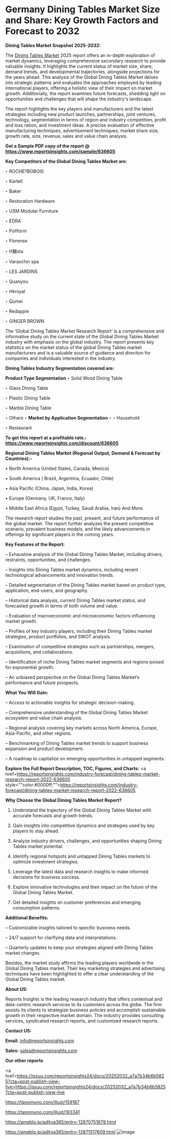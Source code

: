 # Germany Dining Tables Market Size and Share: Key Growth Factors and Forecast to 2032

<strong>Dining Tables Market Snapshot 2025-2032:</strong>

The <a href=https://www.reportsinsights.com/sample/636605>Dining Tables Market</a> 2025 report offers an in-depth exploration of market dynamics, leveraging comprehensive secondary research to provide valuable insights. It highlights the current status of market size, share, demand trends, and developmental trajectories, alongside projections for the years ahead. This analysis of the Global Dining Tables Market delves into strategic patterns and evaluates the approaches employed by leading international players, offering a holistic view of their impact on market growth. Additionally, the report examines future forecasts, shedding light on opportunities and challenges that will shape the industry's landscape.

The report highlights the key players and manufacturers and the latest strategies including new product launches, partnerships, joint ventures, technology, segmentation in terms of region and industry competition, profit and loss ration, and investment ideas. A precise evaluation of effective manufacturing techniques, advertisement techniques, market share size, growth rate, size, revenue, sales and value chain analysis.

<strong>Get a Sample PDF copy of the report @ <a href=https://www.reportsinsights.com/sample/636605 style=color:#0000ff;>https://www.reportsinsights.com/sample/636605</a></strong>

<strong>Key Competitors of the Global Dining Tables Market are:</strong>

‣ ROCHE?BOBOIS

‣ Kartell

‣ Baker

‣ Restoration Hardware

‣ USM Modular Furniture

‣ EDRA

‣ Poliform

‣ Florense

‣ H黮sta

‣ Varaschin spa

‣ LES JARDINS

‣ Quanyou

‣ Hkroyal

‣ Qumei

‣ Redapple

‣ GINGER BROWN

The ‘Global Dining Tables Market Research Report’ is a comprehensive and informative study on the current state of the Global Dining Tables Market industry with emphasis on the global industry. The report presents key statistics on the market status of the global Dining Tables market manufacturers and is a valuable source of guidance and direction for companies and individuals interested in the industry.

<strong>Dining Tables Industry Segmentation covered are:</strong>

<strong>Product Type Segmentation</strong>
‣
Solid Wood Dining Table

‣ Glass Dining Table

‣ Plastic Dining Table

‣ Marble Dining Table

‣ Others
‣ 
<strong>Market by Application Segmentation</strong>
‣
‣  Household

‣ Restaurant

<strong>To get this report at a profitable rate.: <a href=https://www.reportsinsights.com/discount/636605 style=color:#0000ff;>https://www.reportsinsights.com/discount/636605</a></strong>

<strong>Regional Dining Tables Market (Regional Output, Demand &amp; Forecast by Countries):-</strong>

• North America (United States, Canada, Mexico)

• South America ( Brazil, Argentina, Ecuador, Chile)

• Asia Pacific (China, Japan, India, Korea)

• Europe (Germany, UK, France, Italy)

• Middle East Africa (Egypt, Turkey, Saudi Arabia, Iran) And More.

The research report studies the past, present, and future performance of the global market. The report further analyzes the present competitive scenario, prevalent business models, and the likely advancements in offerings by significant players in the coming years.

<strong>Key Features of the Report:</strong>

– Exhaustive analysis of the Global Dining Tables Market, including drivers, restraints, opportunities, and challenges.

– Insights into Dining Tables market dynamics, including recent technological advancements and innovation trends.

– Detailed segmentation of the Dining Tables market based on product type, application, end-users, and geography.

– Historical data analysis, current Dining Tables market status, and forecasted growth in terms of both volume and value.

– Evaluation of macroeconomic and microeconomic factors influencing market growth.

– Profiles of key industry players, including their Dining Tables market strategies, product portfolios, and SWOT analysis.

– Examination of competitive strategies such as partnerships, mergers, acquisitions, and collaborations.

– Identification of niche Dining Tables market segments and regions poised for exponential growth.

– An unbiased perspective on the Global Dining Tables Market’s performance and future prospects.

<strong>What You Will Gain:</strong>

– Access to actionable insights for strategic decision-making.

– Comprehensive understanding of the Global Dining Tables Market ecosystem and value chain analysis.

– Regional analysis covering key markets across North America, Europe, Asia-Pacific, and other regions.

– Benchmarking of Dining Tables market trends to support business expansion and product development.

– A roadmap to capitalize on emerging opportunities in untapped segments.

<strong>Explore the Full Report Description, TOC, Figures, and Charts:</strong>
<a href=https://reportsinsights.com/industry-forecast/dining-tables-market-research-report-2022-636605 style=""color:#0000ff;"">https://reportsinsights.com/industry-forecast/dining-tables-market-research-report-2022-636605</a>

<strong>Why Choose the Global Dining Tables Market Report?</strong>

1. Understand the trajectory of the Global Dining Tables Market with accurate forecasts and growth trends.

2. Gain insights into competitive dynamics and strategies used by key players to stay ahead.

3. Analyze industry drivers, challenges, and opportunities shaping Dining Tables market potential.

4. Identify regional hotspots and untapped Dining Tables markets to optimize investment strategies.

5. Leverage the latest data and research insights to make informed decisions for business success.

6. Explore innovative technologies and their impact on the future of the Global Dining Tables Market.

7. Get detailed insights on customer preferences and emerging consumption patterns.

<strong>Additional Benefits:</strong>

– Customizable insights tailored to specific business needs.

– 24/7 support for clarifying data and interpretations.

– Quarterly updates to keep your strategies aligned with Dining Tables market changes.

Besides, the market study affirms the leading players worldwide in the Global Dining Tables market. Their key marketing strategies and advertising techniques have been highlighted to offer a clear understanding of the Global Dining Tables market.

<strong><strong>About US</strong>:</strong>

Reports Insights is the leading research industry that offers contextual and data-centric research services to its customers across the globe. The firm assists its clients to strategize business policies and accomplish sustainable growth in their respective market domain. The industry provides consulting services, syndicated research reports, and customized research reports.

<strong>Contact US:</strong>

<p class=><b>Email:</b> <a href=mailto:info@reportsinsights.com>info@reportsinsights.com</a></p>
<p class=><b>Sales:</b> <a href=mailto:sales@reportsinsights.com>sales@reportsinsights.com</a></p>

<strong>Our other reports</strong>

<a href=https://issuu.com/reportsinsights24/docs/20252032_a7a7b34b6b5825?cta=post-publish-view-live>https://issuu.com/reportsinsights24/docs/20252032_a7a7b34b6b5825?cta=post-publish-view-live</a>

<a href=https://tanomuno.com/illust/159187>https://tanomuno.com/illust/159187</a>

<a href=https://tanomuno.com/illust/193341>https://tanomuno.com/illust/193341</a>

<a href=https://ameblo.jp/aditya365/entry-12870751679.html>https://ameblo.jp/aditya365/entry-12870751679.html</a>

<a href=https://ameblo.jp/aditya365/entry-12871517609.html>https://ameblo.jp/aditya365/entry-12871517609.html</a>
![image](https://github.com/user-attachments/assets/d7771746-0b8e-43fa-a642-aa21572c46c8)
